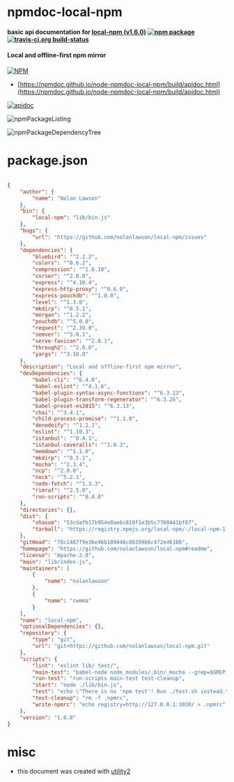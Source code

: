 # npmdoc-local-npm

#### basic api documentation for  [local-npm (v1.6.0)](https://github.com/nolanlawson/local-npm#readme)  [![npm package](https://img.shields.io/npm/v/npmdoc-local-npm.svg?style=flat-square)](https://www.npmjs.org/package/npmdoc-local-npm) [![travis-ci.org build-status](https://api.travis-ci.org/npmdoc/node-npmdoc-local-npm.svg)](https://travis-ci.org/npmdoc/node-npmdoc-local-npm)

#### Local and offline-first npm mirror

[![NPM](https://nodei.co/npm/local-npm.png?downloads=true&downloadRank=true&stars=true)](https://www.npmjs.com/package/local-npm)

- [https://npmdoc.github.io/node-npmdoc-local-npm/build/apidoc.html](https://npmdoc.github.io/node-npmdoc-local-npm/build/apidoc.html)

[![apidoc](https://npmdoc.github.io/node-npmdoc-local-npm/build/screenCapture.buildCi.browser.%252Ftmp%252Fbuild%252Fapidoc.html.png)](https://npmdoc.github.io/node-npmdoc-local-npm/build/apidoc.html)

![npmPackageListing](https://npmdoc.github.io/node-npmdoc-local-npm/build/screenCapture.npmPackageListing.svg)

![npmPackageDependencyTree](https://npmdoc.github.io/node-npmdoc-local-npm/build/screenCapture.npmPackageDependencyTree.svg)



# package.json

```json

{
    "author": {
        "name": "Nolan Lawson"
    },
    "bin": {
        "local-npm": "lib/bin.js"
    },
    "bugs": {
        "url": "https://github.com/nolanlawson/local-npm/issues"
    },
    "dependencies": {
        "bluebird": "^2.2.2",
        "colors": "^0.6.2",
        "compression": "^1.0.10",
        "corser": "^2.0.0",
        "express": "^4.10.4",
        "express-http-proxy": "^0.6.0",
        "express-pouchdb": "^1.0.0",
        "level": "^1.3.0",
        "mkdirp": "^0.5.1",
        "morgan": "^1.2.2",
        "pouchdb": "^5.0.0",
        "request": "^2.39.0",
        "semver": "^5.0.1",
        "serve-favicon": "^2.0.1",
        "through2": "^2.0.0",
        "yargs": "^3.18.0"
    },
    "description": "Local and offline-first npm mirror",
    "devDependencies": {
        "babel-cli": "^6.4.0",
        "babel-eslint": "^4.1.6",
        "babel-plugin-syntax-async-functions": "^6.3.13",
        "babel-plugin-transform-regenerator": "^6.3.26",
        "babel-preset-es2015": "^6.3.13",
        "chai": "^3.4.1",
        "child-process-promise": "^1.1.0",
        "denodeify": "^1.2.1",
        "eslint": "^1.10.3",
        "istanbul": "^0.4.1",
        "istanbul-coveralls": "^1.0.3",
        "memdown": "^1.1.0",
        "mkdirp": "^0.5.1",
        "mocha": "^2.3.4",
        "ncp": "^2.0.0",
        "nock": "^5.2.1",
        "node-fetch": "^1.3.3",
        "rimraf": "^2.5.0",
        "run-scripts": "^0.4.0"
    },
    "directories": {},
    "dist": {
        "shasum": "53cdafb17b954e0ae6c810f1e3b5c7760441bf87",
        "tarball": "https://registry.npmjs.org/local-npm/-/local-npm-1.6.0.tgz"
    },
    "gitHead": "78c1487f9e36e46b189446c86399b6c472ed6106",
    "homepage": "https://github.com/nolanlawson/local-npm#readme",
    "license": "Apache-2.0",
    "main": "lib/index.js",
    "maintainers": [
        {
            "name": "nolanlawson"
        },
        {
            "name": "cwmma"
        }
    ],
    "name": "local-npm",
    "optionalDependencies": {},
    "repository": {
        "type": "git",
        "url": "git+https://github.com/nolanlawson/local-npm.git"
    },
    "scripts": {
        "lint": "eslint lib/ test/",
        "main-test": "babel-node node_modules/.bin/_mocha --grep=$GREP test/test.js",
        "run-test": "run-scripts main-test test-cleanup",
        "start": "node ./lib/bin.js",
        "test": "echo \"There is no 'npm test'! Run ./test.sh instead.\" && exit 1",
        "test-cleanup": "rm -f .npmrc",
        "write-npmrc": "echo registry=http://127.0.0.1:3030/ > .npmrc"
    },
    "version": "1.6.0"
}
```



# misc
- this document was created with [utility2](https://github.com/kaizhu256/node-utility2)
